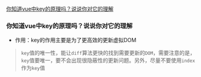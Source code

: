 [你知道vue中key的原理吗？说说你对它的理解](https://github.com/haizlin/fe-interview/issues/545)
### 你知道vue中key的原理吗？说说你对它的理解
- 作用：key的作用主要是为了更高效的更新虚拟DOM
> `key`值的唯一性，能让`diff`算法更快的找到需要更新的`DOM`，需要注意的是，`key`值要唯一，要不会出现很隐蔽性的更新问题。另外，尽量不要使用`index`作为`key`值